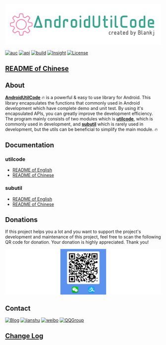 ![logo][logo]

[![auc][aucSvg]][auc] [![api][apiSvg]][api] [![build][buildSvg]][build] [![Insight][insightSvg]][insight] [![License][licenseSvg]][license]

## [README of Chinese][readme-cn]

## About

**[AndroidUtilCode][readme]** :fire: is a powerful & easy to use library for Android. This library encapsulates the functions that commonly used in Android development which have complete demo and unit test. By using it's encapsulated APIs, you can greatly improve the development efficiency. The program mainly consists of two modules which is **[utilcode][utilcode-cn]**, which is commonly used in development, and **[subutil][subutil-cn]** which is rarely used in development, but the utils can be beneficial to simplify the main module. :fire:


## Documentation

### utilcode

* [README of English][utilcode]
* [README of Chinese][utilcode-cn]


### subutil

* [README of English][subutil]
* [README of Chinese][subutil-cn]


## Donations

If this project helps you a lot and you want to support the project's development and maintenance of this project, feel free to scan the following QR code for donation. Your donation is highly appreciated. Thank you!

![donate][donate]


## Contact

[![Blog][blogSvg]][blog] [![jianshu][jianshuSvg]][jianshu] [![weibo][weiboSvg]][weibo] [![QQGroup][qqgroupSvg]][qqgroup]


## [Change Log][changeLog.md]



[logo]: https://raw.githubusercontent.com/Blankj/AndroidUtilCode/master/art/logo.png

[aucSvg]: https://img.shields.io/badge/AndroidUtilCode-v1.22.1-brightgreen.svg
[auc]: https://github.com/Blankj/AndroidUtilCode

[apiSvg]: https://img.shields.io/badge/API-14+-brightgreen.svg
[api]: https://android-arsenal.com/api?level=14

[buildSvg]: https://travis-ci.org/Blankj/AndroidUtilCode.svg?branch=master
[build]: https://travis-ci.org/Blankj/AndroidUtilCode

[insightSvg]: https://www.insight.io/repoBadge/github.com/Blankj/AndroidUtilCode
[insight]: https://insight.io/github.com/Blankj/AndroidUtilCode

[licenseSvg]: https://img.shields.io/badge/License-Apache--2.0-brightgreen.svg
[license]: https://github.com/Blankj/AndroidUtilCode/blob/master/LICENSE

[readme]: https://github.com/Blankj/AndroidUtilCode
[readme-cn]: https://github.com/Blankj/AndroidUtilCode/blob/master/README-CN.md

[utilcode]: https://github.com/Blankj/AndroidUtilCode/blob/master/utilcode/README.md
[utilcode-cn]: https://github.com/Blankj/AndroidUtilCode/blob/master/utilcode/README-CN.md

[subutil]: https://github.com/Blankj/AndroidUtilCode/blob/master/subutil/README.md
[subutil-cn]: https://github.com/Blankj/AndroidUtilCode/blob/master/subutil/README-CN.md

[changeLog.md]: https://github.com/Blankj/AndroidUtilCode/blob/master/CHANGELOG.md

[donate]: https://raw.githubusercontent.com/Blankj/AndroidUtilCode/master/art/donate.png

[blogSvg]: https://img.shields.io/badge/Blog-@Blankj-34a48e.svg
[blog]: http://blankj.com

[jianshuSvg]: https://img.shields.io/badge/简书-@Blankj-34a48e.svg
[jianshu]: http://www.jianshu.com/u/46702d5c6978

[weiboSvg]: https://img.shields.io/badge/weibo-@__Blankj-34a48e.svg
[weibo]: http://weibo.com/3076228982

[qqgroupSvg]: https://img.shields.io/badge/QQ群-25206533-34a48e.svg
[qqgroup]: https://shang.qq.com/wpa/qunwpa?idkey=d906789f84484465e2736f7b524366b4c23afeda38733d5c7b10fc3f6e406e9b
